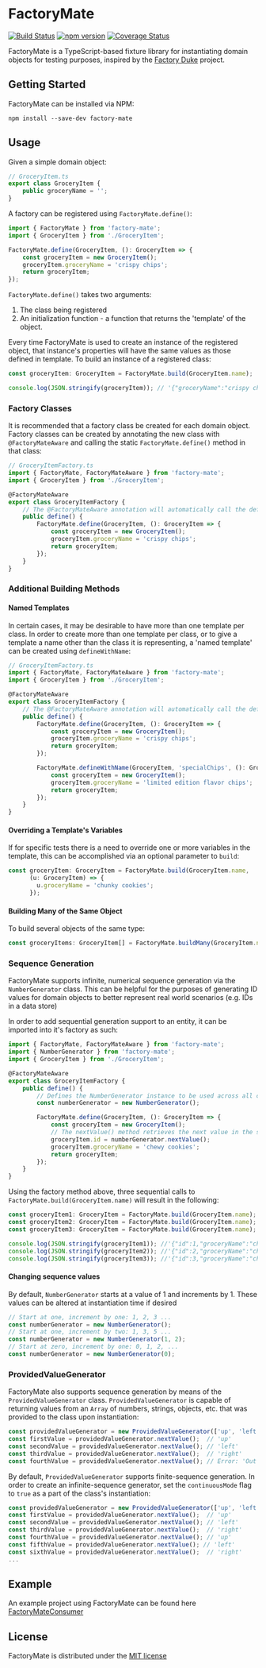 # FactoryMate
[![Build Status](https://travis-ci.org/rwaskiewicz/factory-mate.svg?branch=develop)](https://travis-ci.org/rwaskiewicz/factory-mate)
[![npm version](https://badge.fury.io/js/factory-mate.svg)](https://badge.fury.io/js/factory-mate)
[![Coverage Status](https://coveralls.io/repos/github/rwaskiewicz/factory-mate/badge.svg?branch=develop)](https://coveralls.io/github/rwaskiewicz/factory-mate?branch=develop)

FactoryMate is a TypeScript-based fixture library for instantiating domain objects for testing purposes, inspired by 
the [Factory Duke](https://github.com/regis-leray/factory_duke) project.

## Getting Started

FactoryMate can be installed via NPM:
```
npm install --save-dev factory-mate
```

## Usage

Given a simple domain object:

``` typescript
// GroceryItem.ts
export class GroceryItem {
    public groceryName = '';
}
```
A factory can be registered using `FactoryMate.define()`:

``` typescript
import { FactoryMate } from 'factory-mate';
import { GroceryItem } from './GroceryItem';

FactoryMate.define(GroceryItem, (): GroceryItem => {
    const groceryItem = new GroceryItem();
    groceryItem.groceryName = 'crispy chips';
    return groceryItem;
});
```

`FactoryMate.define()` takes two arguments:
1. The class being registered 
2. An initialization function - a function that returns the 'template' of the object. 

Every time FactoryMate is used to create an instance of the registered object, that instance's properties will have the same values as those defined in template. To build an instance of a registered class:

``` typescript
const groceryItem: GroceryItem = FactoryMate.build(GroceryItem.name);

console.log(JSON.stringify(groceryItem)); // '{"groceryName":"crispy chips"}'
```

### Factory Classes
It is recommended that a factory class be created for each domain object.  Factory classes can  be created by annotating the new class with `@FactoryMateAware` and calling the static `FactoryMate.define()` method in that class:
``` typescript
// GroceryItemFactory.ts
import { FactoryMate, FactoryMateAware } from 'factory-mate';
import { GroceryItem } from './GroceryItem';

@FactoryMateAware
export class GroceryItemFactory {
    // The @FactoryMateAware annotation will automatically call the define() function at runtime
    public define() { 
        FactoryMate.define(GroceryItem, (): GroceryItem => {
            const groceryItem = new GroceryItem();
            groceryItem.groceryName = 'crispy chips';
            return groceryItem;
        });
    }
}
```

### Additional Building Methods
#### Named Templates
In certain cases, it may be desirable to have more than one template per class.  In order to create more than one template per class, or to give a template a name other than the class it is representing, a 'named template' can be created using ```defineWithName```:

``` typescript
// GroceryItemFactory.ts
import { FactoryMate, FactoryMateAware } from 'factory-mate';
import { GroceryItem } from './GroceryItem';

@FactoryMateAware
export class GroceryItemFactory {
    // The @FactoryMateAware annotation will automatically call the define() function at runtime
    public define() { 
        FactoryMate.define(GroceryItem, (): GroceryItem => {
            const groceryItem = new GroceryItem();
            groceryItem.groceryName = 'crispy chips';
            return groceryItem;
        });

        FactoryMate.defineWithName(GroceryItem, 'specialChips', (): GroceryItem => {
            const groceryItem = new GroceryItem();
            groceryItem.groceryName = 'limited edition flavor chips';
            return groceryItem;
        });
    }
}
```

#### Overriding a Template's Variables
If for specific tests there is a need to override one or more variables in the template, this can be accomplished via an optional parameter to `build`:

``` typescript
const groceryItem: GroceryItem = FactoryMate.build(GroceryItem.name,
      (u: GroceryItem) => {
        u.groceryName = 'chunky cookies';
      });
```

#### Building Many of the Same Object
To build several objects of the same type:
``` typescript
const groceryItems: GroceryItem[] = FactoryMate.buildMany(GroceryItem.name, 3);
```

### Sequence Generation
FactoryMate supports infinite, numerical sequence generation via the ```NumberGenerator``` class.  This can be helpful for the purposes of generating ID values for domain objects to better represent real world scenarios (e.g. IDs in a data store) 

In order to add sequential generation support to an entity, it can be imported into it's factory as such:
``` typescript
import { FactoryMate, FactoryMateAware } from 'factory-mate';
import { NumberGenerator } from 'factory-mate';
import { GroceryItem } from './GroceryItem';

@FactoryMateAware
export class GroceryItemFactory {
    public define() {
        // Defines the NumberGenerator instance to be used across all calls to FactoryMate.build(GroceryItem.name);
        const numberGenerator = new NumberGenerator();

        FactoryMate.define(GroceryItem, (): GroceryItem => {
            const groceryItem = new GroceryItem();
            // The nextValue() method retrieves the next value in the sequence
            groceryItem.id = numberGenerator.nextValue();
            groceryItem.groceryName = 'chewy cookies';
            return groceryItem;
        });
    }
}
```
Using the factory method above, three sequential calls to ```FactoryMate.build(GroceryItem.name)``` will result in the following:

``` typescript
const groceryItem1: GroceryItem = FactoryMate.build(GroceryItem.name);
const groceryItem2: GroceryItem = FactoryMate.build(GroceryItem.name);
const groceryItem3: GroceryItem = FactoryMate.build(GroceryItem.name);

console.log(JSON.stringify(groceryItem1)); //'{"id":1,"groceryName":"chewy cookies"}'
console.log(JSON.stringify(groceryItem2)); //'{"id":2,"groceryName":"chewy cookies"}'
console.log(JSON.stringify(groceryItem3)); //'{"id":3,"groceryName":"chewy cookies"}'
```
#### Changing sequence values
By default, ```NumberGenerator``` starts at a value of 1 and increments by 1.  These values can be altered at instantiation time if desired
``` typescript
// Start at one, increment by one: 1, 2, 3 ...
const numberGenerator = new NumberGenerator();
// Start at one, increment by two: 1, 3, 5 ...
const numberGenerator = new NumberGenerator(1, 2);
// Start at zero, increment by one: 0, 1, 2, ...
const numberGenerator = new NumberGenerator(0);
```

### ProvidedValueGenerator

FactoryMate also supports sequence generation by means of the `ProvidedValueGenerator` class. `ProvidedValueGenerator` is capable of returning values from an `Array` of numbers, strings, objects, etc. that was provided to the class upon instantiation:

``` typescript
const providedValueGenerator = new ProvidedValueGenerator(['up', 'left', 'right']);
const firstValue = providedValueGenerator.nextValue();  // 'up'
const secondValue = providedValueGenerator.nextValue(); // 'left'
const thirdValue = providedValueGenerator.nextValue();  // 'right'
const fourthValue = providedValueGenerator.nextValue(); // Error: 'Out of bounds!'
```

By default, `ProvidedValueGenerator` supports finite-sequence generation.  In order to create an infinite-sequence generator, set the `continuousMode` flag to `true` as a part of the class's instantiation:
``` typescript
const providedValueGenerator = new ProvidedValueGenerator(['up', 'left', 'right'], true);
const firstValue = providedValueGenerator.nextValue();  // 'up'
const secondValue = providedValueGenerator.nextValue(); // 'left'
const thirdValue = providedValueGenerator.nextValue();  // 'right'
const fourthValue = providedValueGenerator.nextValue(); // 'up'
const fifthValue = providedValueGenerator.nextValue(); // 'left'
const sixthValue = providedValueGenerator.nextValue();  // 'right'
...
```

## Example
An example project using FactoryMate can be found here [FactoryMateConsumer](https://github.com/rwaskiewicz/factory-mate-consumer)

## License
FactoryMate is distributed under the [MIT license](https://opensource.org/licenses/MIT)